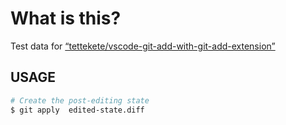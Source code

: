 # What is this?

Test data for [“tettekete/vscode-git-add-with-git-add-extension”](https://github.com/tettekete/vscode-git-add-with-git-add-extension)

## USAGE

```sh
# Create the post-editing state
$ git apply  edited-state.diff
```


